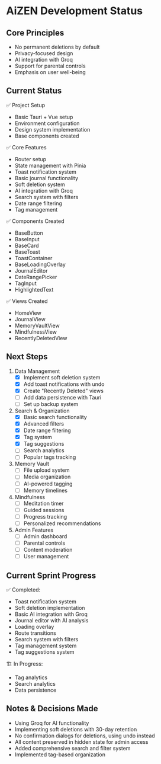 # AiZEN Development Status

## Core Principles
- No permanent deletions by default
- Privacy-focused design
- AI integration with Groq
- Support for parental controls
- Emphasis on user well-being

## Current Status
✅ Project Setup
- Basic Tauri + Vue setup
- Environment configuration
- Design system implementation
- Base components created

✅ Core Features
- Router setup
- State management with Pinia
- Toast notification system
- Basic journal functionality
- Soft deletion system
- AI integration with Groq
- Search system with filters
- Date range filtering
- Tag management

✅ Components Created
- BaseButton
- BaseInput
- BaseCard
- BaseToast
- ToastContainer
- BaseLoadingOverlay
- JournalEditor
- DateRangePicker
- TagInput
- HighlightedText

✅ Views Created
- HomeView
- JournalView
- MemoryVaultView
- MindfulnessView
- RecentlyDeletedView

## Next Steps
1. Data Management
   - [x] Implement soft deletion system
   - [x] Add toast notifications with undo
   - [x] Create "Recently Deleted" views
   - [ ] Add data persistence with Tauri
   - [ ] Set up backup system

2. Search & Organization
   - [x] Basic search functionality
   - [x] Advanced filters
   - [x] Date range filtering
   - [x] Tag system
   - [x] Tag suggestions
   - [ ] Search analytics
   - [ ] Popular tags tracking

3. Memory Vault
   - [ ] File upload system
   - [ ] Media organization
   - [ ] AI-powered tagging
   - [ ] Memory timelines

4. Mindfulness
   - [ ] Meditation timer
   - [ ] Guided sessions
   - [ ] Progress tracking
   - [ ] Personalized recommendations

5. Admin Features
   - [ ] Admin dashboard
   - [ ] Parental controls
   - [ ] Content moderation
   - [ ] User management

## Current Sprint Progress
✅ Completed:
- Toast notification system
- Soft deletion implementation
- Basic AI integration with Groq
- Journal editor with AI analysis
- Loading overlay
- Route transitions
- Search system with filters
- Tag management system
- Tag suggestions system

🏗️ In Progress:
- Tag analytics
- Search analytics
- Data persistence

## Notes & Decisions Made
- Using Groq for AI functionality
- Implementing soft deletions with 30-day retention
- No confirmation dialogs for deletions, using undo instead
- All content preserved in hidden state for admin access
- Added comprehensive search and filter system
- Implemented tag-based organization